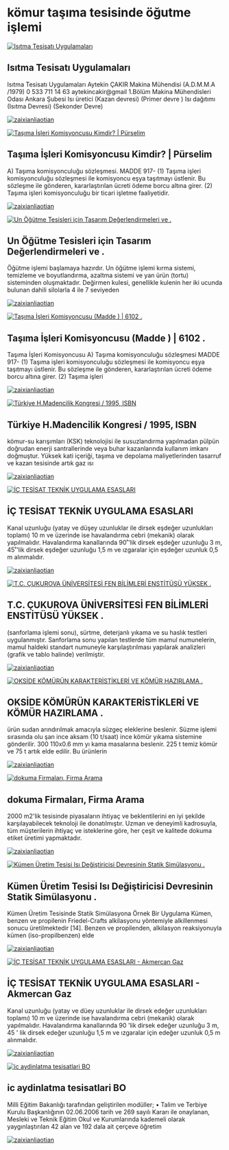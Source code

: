# kömur taşıma tesisinde öğutme işlemi
<a href="https://mnn.zoosnet.net/LR/Chatpre.aspx?id=MNN94995150&p=https://topgrinding.com/" target="_blank">![Isıtma Tesisatı Uygulamaları](https://github.com/technlg/images/blob/main/1.jpg)</a>
## Isıtma Tesisatı Uygulamaları
Isıtma Tesisatı Uygulamaları Aytekin ÇAKIR Makina Mühendisi (A.D.M.M.A /1979) 0 533 711 14 63 aytekincakir@gmail 1.Bölüm Makina Mühendisleri Odası Ankara Şubesi Isı üretici (Kazan devresi) (Primer devre ) Isı dağıtımı (Isıtma Devresi) (Sekonder Devre)
<a href="https://mnn.zoosnet.net/LR/Chatpre.aspx?id=MNN94995150&p=https://topgrinding.com/" target="_blank"><img src="https://github.com/technlg/images/raw/main/chat11.jpg" alt="zaixianliaotian"/></a><a href="//whatsapp.shibangsoft.com/WhatsApp.php" ><img src="https://github.com/technlg/images/raw/main/chat11.png" alt=""></a>
<a href="https://mnn.zoosnet.net/LR/Chatpre.aspx?id=MNN94995150&p=https://topgrinding.com/" target="_blank">![Taşıma İşleri Komisyoncusu Kimdir? | Pürselim](https://github.com/technlg/images/blob/main/2.jpg)</a>
## Taşıma İşleri Komisyoncusu Kimdir? | Pürselim
A) Taşıma komisyonculuğu sözleşmesi. MADDE 917- (1) Taşıma işleri komisyonculuğu sözleşmesi ile komisyoncu eşya taşıtmayı üstlenir. Bu sözleşme ile gönderen, kararlaştırılan ücreti ödeme borcu altına girer. (2) Taşıma işleri komisyonculuğu bir ticari işletme faaliyetidir.
<a href="https://mnn.zoosnet.net/LR/Chatpre.aspx?id=MNN94995150&p=https://topgrinding.com/" target="_blank"><img src="https://github.com/technlg/images/raw/main/chat11.jpg" alt="zaixianliaotian"/></a><a href="//whatsapp.shibangsoft.com/WhatsApp.php" ><img src="https://github.com/technlg/images/raw/main/chat11.png" alt=""></a>
<a href="https://mnn.zoosnet.net/LR/Chatpre.aspx?id=MNN94995150&p=https://topgrinding.com/" target="_blank">![Un Öğütme Tesisleri için Tasarım Değerlendirmeleri ve .](https://github.com/technlg/images/blob/main/35.jpg)</a>
## Un Öğütme Tesisleri için Tasarım Değerlendirmeleri ve .
Öğütme işlemi başlamaya hazırdır. Un öğütme işlemi kırma sistemi, temizleme ve boyutlandırma, azaltma sistemi ve yan ürün (tortu) sisteminden oluşmaktadır. Değirmen kulesi, genellikle kulenin her iki ucunda bulunan dahili silolarla 4 ile 7 seviyeden
<a href="https://mnn.zoosnet.net/LR/Chatpre.aspx?id=MNN94995150&p=https://topgrinding.com/" target="_blank"><img src="https://github.com/technlg/images/raw/main/chat11.jpg" alt="zaixianliaotian"/></a><a href="//whatsapp.shibangsoft.com/WhatsApp.php" ><img src="https://github.com/technlg/images/raw/main/chat11.png" alt=""></a>
<a href="https://mnn.zoosnet.net/LR/Chatpre.aspx?id=MNN94995150&p=https://topgrinding.com/" target="_blank">![Taşıma İşleri Komisyoncusu (Madde ) | 6102 .](https://github.com/technlg/images/blob/main/34.jpg)</a>
## Taşıma İşleri Komisyoncusu (Madde ) | 6102 .
Taşıma İşleri Komisyoncusu A) Taşıma komisyonculuğu sözleşmesi MADDE 917- (1) Taşıma işleri komisyonculuğu sözleşmesi ile komisyoncu eşya taşıtmayı üstlenir. Bu sözleşme ile gönderen, kararlaştırılan ücreti ödeme borcu altına girer. (2) Taşıma işleri
<a href="https://mnn.zoosnet.net/LR/Chatpre.aspx?id=MNN94995150&p=https://topgrinding.com/" target="_blank"><img src="https://github.com/technlg/images/raw/main/chat11.jpg" alt="zaixianliaotian"/></a><a href="//whatsapp.shibangsoft.com/WhatsApp.php" ><img src="https://github.com/technlg/images/raw/main/chat11.png" alt=""></a>
<a href="https://mnn.zoosnet.net/LR/Chatpre.aspx?id=MNN94995150&p=https://topgrinding.com/" target="_blank">![Türkiye H.Madencilik Kongresi / 1995, ISBN ](https://github.com/technlg/images/blob/main/51.jpg)</a>
## Türkiye H.Madencilik Kongresi / 1995, ISBN 
kömur-su karışımları (KSK) teknolojisi ile susuzlandırma yapılmadan pülpün doğrudan enerji santrallerinde veya buhar kazanlarında kullanım imkanı doğmuştur. Yüksek kati içeriği, taşıma ve depolama maliyetlerinden tasarruf ve kazan tesisinde artık gaz ısı
<a href="https://mnn.zoosnet.net/LR/Chatpre.aspx?id=MNN94995150&p=https://topgrinding.com/" target="_blank"><img src="https://github.com/technlg/images/raw/main/chat11.jpg" alt="zaixianliaotian"/></a><a href="//whatsapp.shibangsoft.com/WhatsApp.php" ><img src="https://github.com/technlg/images/raw/main/chat11.png" alt=""></a>
<a href="https://mnn.zoosnet.net/LR/Chatpre.aspx?id=MNN94995150&p=https://topgrinding.com/" target="_blank">![İÇ TESİSAT TEKNİK UYGULAMA ESASLARI](https://github.com/technlg/images/blob/main/18.jpg)</a>
## İÇ TESİSAT TEKNİK UYGULAMA ESASLARI
Kanal uzunluğu (yatay ve düşey uzunluklar ile dirsek eşdeğer uzunlukları toplamı) 10 m ve üzerinde ise havalandırma cebri (mekanik) olarak yapılmalıdır. Havalandırma kanallarında 90˚'lik dirsek eşdeğer uzunluğu 3 m, 45˚'lik dirsek eşdeğer uzunluğu 1,5 m ve ızgaralar için eşdeğer uzunluk 0,5 m alınmalıdır.
<a href="https://mnn.zoosnet.net/LR/Chatpre.aspx?id=MNN94995150&p=https://topgrinding.com/" target="_blank"><img src="https://github.com/technlg/images/raw/main/chat11.jpg" alt="zaixianliaotian"/></a><a href="//whatsapp.shibangsoft.com/WhatsApp.php" ><img src="https://github.com/technlg/images/raw/main/chat11.png" alt=""></a>
<a href="https://mnn.zoosnet.net/LR/Chatpre.aspx?id=MNN94995150&p=https://topgrinding.com/" target="_blank">![T.C. ÇUKUROVA ÜNİVERSİTESİ FEN BİLİMLERİ ENSTİTÜSÜ YÜKSEK .](https://github.com/technlg/images/blob/main/9.jpg)</a>
## T.C. ÇUKUROVA ÜNİVERSİTESİ FEN BİLİMLERİ ENSTİTÜSÜ YÜKSEK .
(sanforlama işlemi sonu), sürtme, deterjanlı yıkama ve su haslık testleri uygulanmıştır. Sanforlama sonu yapılan testlerde tüm mamul numunelerin, mamul haldeki standart numuneyle karşılaştırılması yapılarak analizleri (grafik ve tablo halinde) verilmiştir.
<a href="https://mnn.zoosnet.net/LR/Chatpre.aspx?id=MNN94995150&p=https://topgrinding.com/" target="_blank"><img src="https://github.com/technlg/images/raw/main/chat11.jpg" alt="zaixianliaotian"/></a><a href="//whatsapp.shibangsoft.com/WhatsApp.php" ><img src="https://github.com/technlg/images/raw/main/chat11.png" alt=""></a>
<a href="https://mnn.zoosnet.net/LR/Chatpre.aspx?id=MNN94995150&p=https://topgrinding.com/" target="_blank">![OKSİDE KÖMÜRÜN KARAKTERİSTİKLERİ VE KÖMÜR HAZIRLAMA .](https://github.com/technlg/images/blob/main/21.jpg)</a>
## OKSİDE KÖMÜRÜN KARAKTERİSTİKLERİ VE KÖMÜR HAZIRLAMA .
ürün sudan arındırılmak amacıyla süzgeç eleklerine beslenir. Süzme işlemi sırasında olu şan ince aksam (10 t/saat) ince kömür yıkama sistemine gönderilir. 300 110x0.6 mm yı kama masalarına beslenir. 225 t temiz kömür ve 75 t artık elde edilir. Bu ürünlerin
<a href="https://mnn.zoosnet.net/LR/Chatpre.aspx?id=MNN94995150&p=https://topgrinding.com/" target="_blank"><img src="https://github.com/technlg/images/raw/main/chat11.jpg" alt="zaixianliaotian"/></a><a href="//whatsapp.shibangsoft.com/WhatsApp.php" ><img src="https://github.com/technlg/images/raw/main/chat11.png" alt=""></a>
<a href="https://mnn.zoosnet.net/LR/Chatpre.aspx?id=MNN94995150&p=https://topgrinding.com/" target="_blank">![dokuma Firmaları, Firma Arama](https://github.com/technlg/images/blob/main/9.jpg)</a>
## dokuma Firmaları, Firma Arama
2000 m2'lik tesisinde piyasaların ihtiyaç ve beklentilerini en iyi şekilde karşılayabilecek teknoloji ile donatılmıştır. Uzman ve deneyimli kadrosuyla, tüm müşterilerin ihtiyaç ve isteklerine göre, her çeşit ve kalitede dokuma etiket üretimi yapmaktadır.
<a href="https://mnn.zoosnet.net/LR/Chatpre.aspx?id=MNN94995150&p=https://topgrinding.com/" target="_blank"><img src="https://github.com/technlg/images/raw/main/chat11.jpg" alt="zaixianliaotian"/></a><a href="//whatsapp.shibangsoft.com/WhatsApp.php" ><img src="https://github.com/technlg/images/raw/main/chat11.png" alt=""></a>
<a href="https://mnn.zoosnet.net/LR/Chatpre.aspx?id=MNN94995150&p=https://topgrinding.com/" target="_blank">![Kümen Üretim Tesisi Isı Değiştiricisi Devresinin Statik Simülasyonu .](https://github.com/technlg/images/blob/main/49.jpg)</a>
## Kümen Üretim Tesisi Isı Değiştiricisi Devresinin Statik Simülasyonu .
Kümen Üretim Tesisinde Statik Simülasyona Örnek Bir Uygulama Kümen, benzen ve propilenin Friedel-Crafts alkilasyonu yöntemiyle alkillenmesi sonucu üretilmektedir [14]. Benzen ve propilenden, alkilasyon reaksiyonuyla kümen (iso-propilbenzen) elde
<a href="https://mnn.zoosnet.net/LR/Chatpre.aspx?id=MNN94995150&p=https://topgrinding.com/" target="_blank"><img src="https://github.com/technlg/images/raw/main/chat11.jpg" alt="zaixianliaotian"/></a><a href="//whatsapp.shibangsoft.com/WhatsApp.php" ><img src="https://github.com/technlg/images/raw/main/chat11.png" alt=""></a>
<a href="https://mnn.zoosnet.net/LR/Chatpre.aspx?id=MNN94995150&p=https://topgrinding.com/" target="_blank">![İÇ TESİSAT TEKNİK UYGULAMA ESASLARI - Akmercan Gaz](https://github.com/technlg/images/blob/main/57.jpg)</a>
## İÇ TESİSAT TEKNİK UYGULAMA ESASLARI - Akmercan Gaz
Kanal uzunluğu (yatay ve düey uzunluklar ile dirsek edeğer uzunlukları toplamı) 10 m ve üzerinde ise havalandırma cebri (mekanik) olarak yapılmalıdır. Havalandırma kanallarında 90 'lik dirsek edeğer uzunluğu 3 m, 45 ' lik dirsek edeğer uzunluğu 1,5 m ve ızgaralar için edeğer uzunluk 0,5 m alınmalıdır.
<a href="https://mnn.zoosnet.net/LR/Chatpre.aspx?id=MNN94995150&p=https://topgrinding.com/" target="_blank"><img src="https://github.com/technlg/images/raw/main/chat11.jpg" alt="zaixianliaotian"/></a><a href="//whatsapp.shibangsoft.com/WhatsApp.php" ><img src="https://github.com/technlg/images/raw/main/chat11.png" alt=""></a>
<a href="https://mnn.zoosnet.net/LR/Chatpre.aspx?id=MNN94995150&p=https://topgrinding.com/" target="_blank">![ic aydinlatma tesisatlari BO](https://github.com/technlg/images/blob/main/30.jpg)</a>
## ic aydinlatma tesisatlari BO
Milli Eğitim Bakanlığı tarafından geliştirilen modüller; • Talim ve Terbiye Kurulu Başkanlığının 02.06.2006 tarih ve 269 sayılı Kararı ile onaylanan, Mesleki ve Teknik Eğitim Okul ve Kurumlarında kademeli olarak yaygınlaştırılan 42 alan ve 192 dala ait çerçeve öğretim
<a href="https://mnn.zoosnet.net/LR/Chatpre.aspx?id=MNN94995150&p=https://topgrinding.com/" target="_blank"><img src="https://github.com/technlg/images/raw/main/chat11.jpg" alt="zaixianliaotian"/></a><a href="//whatsapp.shibangsoft.com/WhatsApp.php" ><img src="https://github.com/technlg/images/raw/main/chat11.png" alt=""></a>

